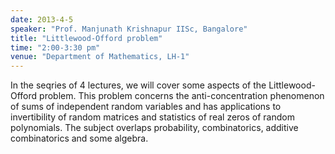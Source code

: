 ```yaml
---
date: 2013-4-5
speaker: "Prof. Manjunath Krishnapur IISc, Bangalore"
title: "Littlewood-Offord problem"
time: "2:00-3:30 pm" 
venue: "Department of Mathematics, LH-1"
---
```

In the seqries of 4 lectures, we will cover some aspects of the Littlewood-Offord problem. This problem concerns the anti-concentration phenomenon of sums of independent random variables and has applications to invertibility of random matrices and statistics of real zeros of random polynomials. The subject overlaps probability, combinatorics, additive combinatorics and some algebra.
